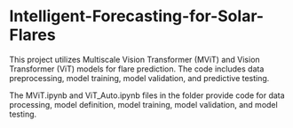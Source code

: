 # Intelligent-Forecasting-for-Solar-Flares

This project utilizes Multiscale Vision Transformer (MViT) and Vision Transformer (ViT) models for flare prediction. The code includes data preprocessing, model training, model validation, and predictive testing.

The MViT.ipynb and ViT_Auto.ipynb files in the folder provide code for data processing, model definition, model training, model validation, and model testing.
